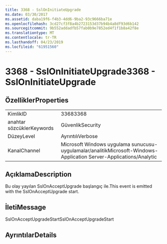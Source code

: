 ```yaml
---
title: 3368 - SslOnInitiateUpgrade
ms.date: 03/30/2017
ms.assetid: daba19f6-f4b3-4dd6-9ba2-93c9666ba71e
ms.openlocfilehash: 3cd27cf3f8a4b2723153d37b94b4a8df93d6b142
ms.sourcegitcommit: 9b552addadfb57fab0b9e7852ed4f1f1b8a42f8e
ms.translationtype: MT
ms.contentlocale: tr-TR
ms.lasthandoff: 04/23/2019
ms.locfileid: "61951560"
---
```

# <a name="3368---ssloninitiateupgrade"></a><span data-ttu-id="a5b64-102">3368 - SslOnInitiateUpgrade</span><span class="sxs-lookup"><span data-stu-id="a5b64-102">3368 - SslOnInitiateUpgrade</span></span>
## <a name="properties"></a><span data-ttu-id="a5b64-103">Özellikler</span><span class="sxs-lookup"><span data-stu-id="a5b64-103">Properties</span></span>  
  
|||  
|-|-|  
|<span data-ttu-id="a5b64-104">Kimlik</span><span class="sxs-lookup"><span data-stu-id="a5b64-104">ID</span></span>|<span data-ttu-id="a5b64-105">3368</span><span class="sxs-lookup"><span data-stu-id="a5b64-105">3368</span></span>|  
|<span data-ttu-id="a5b64-106">anahtar sözcükler</span><span class="sxs-lookup"><span data-stu-id="a5b64-106">Keywords</span></span>|<span data-ttu-id="a5b64-107">Güvenlik</span><span class="sxs-lookup"><span data-stu-id="a5b64-107">Security</span></span>|  
|<span data-ttu-id="a5b64-108">Düzey</span><span class="sxs-lookup"><span data-stu-id="a5b64-108">Level</span></span>|<span data-ttu-id="a5b64-109">Ayrıntılı</span><span class="sxs-lookup"><span data-stu-id="a5b64-109">Verbose</span></span>|  
|<span data-ttu-id="a5b64-110">Kanal</span><span class="sxs-lookup"><span data-stu-id="a5b64-110">Channel</span></span>|<span data-ttu-id="a5b64-111">Microsoft Windows uygulama sunucusu-uygulamalar/analitik</span><span class="sxs-lookup"><span data-stu-id="a5b64-111">Microsoft-Windows-Application Server-Applications/Analytic</span></span>|  
  
## <a name="description"></a><span data-ttu-id="a5b64-112">Açıklama</span><span class="sxs-lookup"><span data-stu-id="a5b64-112">Description</span></span>  
 <span data-ttu-id="a5b64-113">Bu olay yayılan SslOnAcceptUpgrade başlangıç ile.</span><span class="sxs-lookup"><span data-stu-id="a5b64-113">This event is emitted with the SslOnAcceptUpgrade start.</span></span>  
  
## <a name="message"></a><span data-ttu-id="a5b64-114">İleti</span><span class="sxs-lookup"><span data-stu-id="a5b64-114">Message</span></span>  
 <span data-ttu-id="a5b64-115">SslOnAcceptUpgradeStart</span><span class="sxs-lookup"><span data-stu-id="a5b64-115">SslOnAcceptUpgradeStart</span></span>  
  
## <a name="details"></a><span data-ttu-id="a5b64-116">Ayrıntılar</span><span class="sxs-lookup"><span data-stu-id="a5b64-116">Details</span></span>
